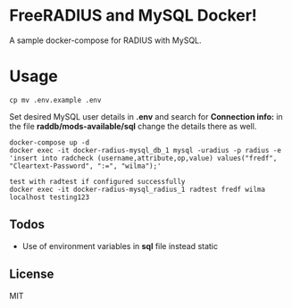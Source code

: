 # FreeRADIUS and MySQL Docker!

A sample docker-compose for RADIUS with MySQL.


# Usage

```
cp mv .env.example .env 
```
Set desired MySQL user details in **.env** and  search for **Connection info:**  in the file  **raddb/mods-available/sql**  change the details there as well.

```
docker-compose up -d
docker exec -it docker-radius-mysql_db_1 mysql -uradius -p radius -e 'insert into radcheck (username,attribute,op,value) values("fredf", "Cleartext-Password", ":=", "wilma");'

test with radtest if configured successfully
docker exec -it docker-radius-mysql_radius_1 radtest fredf wilma localhost testing123

```



## Todos
*	Use of environment variables in **sql** file instead static

License
----

MIT